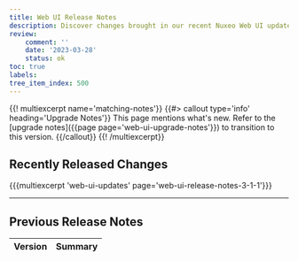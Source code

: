 ```yaml
---
title: Web UI Release Notes
description: Discover changes brought in our recent Nuxeo Web UI updates.
review:
    comment: ''
    date: '2023-03-28'
    status: ok
toc: true
labels:
tree_item_index: 500
---
```


{{! multiexcerpt name='matching-notes'}}
{{#> callout type='info' heading='Upgrade Notes'}}
This page mentions what's new. Refer to the [upgrade notes]({{page page='web-ui-upgrade-notes'}}) to transition to this version.
{{/callout}}
{{! /multiexcerpt}}

## Recently Released Changes

{{{multiexcerpt 'web-ui-updates' page='web-ui-release-notes-3-1-1'}}}

---

## Previous Release Notes

<!-- | [Web UI 3.0.1]({{page page='web-ui-release-notes-3-1-1'}})               | Initial release for Web UI on LTS 2023 | -->

| Version                                                                       | Summary                                                                    |
| ----------------------------------------------------------------------------- | -------------------------------------------------------------------------- |
